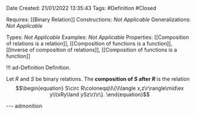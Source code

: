 <br />
<br />

Date Created: 21/01/2022 13:35:43
Tags: #Definition #Closed 

Requires: [[Binary Relation]]
Constructions: _Not Applicable_
Generalizations: _Not Applicable_

Types: _Not Applicable_
Examples: _Not Applicable_ 
Properties: [[Composition of relations is a relation]], [[Composition of functions is a function]], [[Inverse of composition of relations]], [[Composition of functions is a function]]

!!! ad-Definition Definition.

Let $R$ and $S$ be binary relations. The **composition of $S$ after $R$** is the relation
$$\begin{equation}
    S\circ R\coloneqq\l\{\l\langle x,z\r\rangle\mid\ex y\l(xRy\land ySz\r)\r\}.
\end{equation}$$

--- admonition
